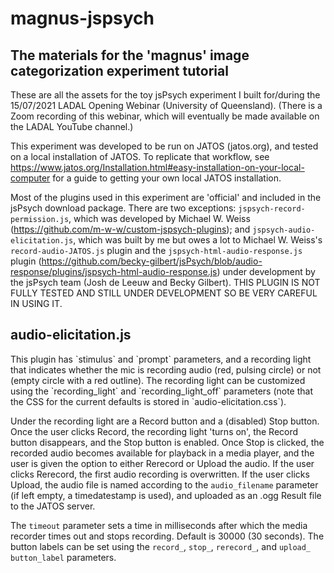 # magnus-jspsych
<h2>The materials for the 'magnus' image categorization experiment tutorial</h2>

These are all the assets for the toy jsPsych experiment I built for/during the 15/07/2021 LADAL Opening Webinar (University of Queensland).
(There is a Zoom recording of this webinar, which will eventually be made available on the LADAL YouTube channel.)

This experiment was developed to be run on JATOS (jatos.org), and tested on a local installation of JATOS. To replicate that workflow, see https://www.jatos.org/Installation.html#easy-installation-on-your-local-computer for a guide to getting your own local JATOS installation.

Most of the plugins used in this experiment are 'official' and included in the jsPsych download package. There are two exceptions: 
`jspsych-record-permission.js`, which was developed by Michael W. Weiss (https://github.com/m-w-w/custom-jspsych-plugins); and `jspsych-audio-elicitation.js`, which was built by me but owes a lot to Michael W. Weiss's `record-audio-JATOS.js` plugin and the `jspsych-html-audio-response.js` plugin (https://github.com/becky-gilbert/jsPsych/blob/audio-response/plugins/jspsych-html-audio-response.js) under development by the jsPsych team (Josh de Leeuw and Becky Gilbert). THIS PLUGIN IS NOT FULLY TESTED AND STILL UNDER DEVELOPMENT SO BE VERY CAREFUL IN USING IT.

<h2>audio-elicitation.js</h2>
This plugin has `stimulus` and `prompt` parameters, and a recording light that indicates whether the mic is recording audio (red, pulsing circle) or not (empty circle with a red outline). The recording light can be customized using the `recording_light` and `recording_light_off` parameters (note that the CSS for the current defaults is stored in `audio-elicitation.css`). 
<p></p>

Under the recording light are a Record button and a (disabled) Stop button. Once the user clicks Record, the recording light 'turns on', the Record button disappears, and the Stop button is enabled. Once Stop is clicked, the recorded audio becomes available for playback in a media player, and the user is given the option to either Rerecord or Upload the audio. If the user clicks Rerecord, the first audio recording is overwritten. If the user clicks Upload, the audio file is named according to the `audio_filename` parameter (if left empty, a timedatestamp is used), and uploaded as an .ogg Result file to the JATOS server.
<p></p>

The `timeout` parameter sets a time in milliseconds after which the media recorder times out and stops recording. Default is 30000 (30 seconds). The button labels can be set using the `record_`, `stop_`, `rerecord_`, and `upload_` `button_label` parameters.
